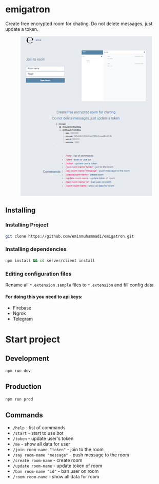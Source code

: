 # emigatron
Create free encrypted room for chating. Do not delete messages, just update a token.

<p align="center">
  <img alt="emigatron" src="docs/welcome.png">
</p>

## Installing
### Installing Project
```bash
git clone https://github.com/eminmuhammadi/emigatron.git
```
### Installing dependencies
```bash
npm install && cd server/client install
```

### Editing configuration files
Rename all ```*.extension.sample``` files to ```*.extension``` and fill config data

#### For doing this you need to api keys:
- Firebase 
- Ngrok
- Telegram

# Start project
## Development
```bash
npm run dev
```

## Production
```bash
npm run prod
```

## Commands
- `/help`  - list of commands
- `/start` - start to use bot
- `/token` - update user's token
- `/me`    - show all data for user
- `/join room-name "token"` - join to the room
- `/say room-name "message"` - push message to the room
- `/create room-name` - create room
- `/update room-name` - update token of room
- `/ban room-name "id"` - ban user on room
- `/room room-name` - show all data for room
